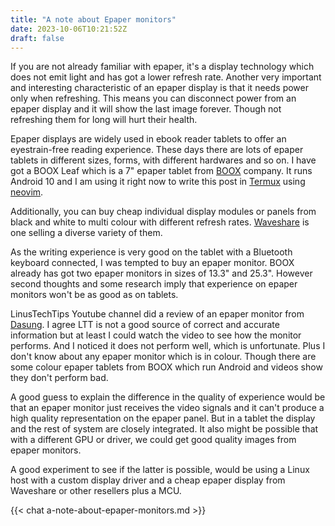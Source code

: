 ```yaml
---
title: "A note about Epaper monitors"
date: 2023-10-06T10:21:52Z
draft: false
---
```


If you are not already familiar with epaper, it's a display technology which does not emit light and has got a lower refresh rate. Another very important and interesting characteristic of an epaper display is that it needs power only when refreshing. This means you can disconnect power from an epaper display and it will show the last image forever. Though not refreshing them for long will hurt their health.

Epaper displays are widely used in ebook reader tablets to offer an eyestrain-free reading experience. These days there are lots of epaper tablets in different sizes, forms, with different hardwares and so on. I have got a BOOX Leaf which is a 7" epaper tablet from [BOOX](https://boox.com) company. It runs Android 10 and I am using it right now to write this post in [Termux](https://termux.com) using [neovim](https://github.com/neovim/neovim).

Additionally, you can buy cheap individual display modules or panels from black and white to multi colour with different refresh rates. [Waveshare](https://www.waveshare.com/) is one selling a diverse variety of them.

As the writing experience is very good on the tablet with a Bluetooth keyboard connected, I was tempted to buy an epaper monitor. BOOX already has got two epaper monitors in sizes of 13.3" and 25.3". However second thoughts and some research imply that experience on epaper monitors won't be as good as on tablets.

LinusTechTips Youtube channel did a review of an epaper monitor from [Dasung](https://dasung.com). I agree LTT is not a good source of correct and accurate information but at least I could watch the video to see how the monitor performs. And I noticed it does not perform well, which is unfortunate. Plus I don't know about any epaper monitor which is in colour. Though there are some colour epaper tablets from BOOX which run Android and videos show they don't perform bad.

A good guess to explain the difference in the quality of experience would be that an epaper monitor just receives the video signals and it can't produce a high quality representation on the epaper panel. But in a tablet the display and the rest of system are closely integrated. It also might be possible that with a different GPU or driver, we could get good quality images from epaper monitors.

A good experiment to see if the latter is possible, would be using a Linux host with a custom display driver and a cheap epaper display from Waveshare or other resellers plus a MCU.

{{< chat a-note-about-epaper-monitors.md >}}
